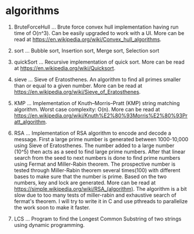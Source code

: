 # algorithms

1. BruteForceHull ... Brute force convex hull implementation having run time of O(n^3). Can be easily upgraded to work with a UI. More can                       be read at https://en.wikipedia.org/wiki/Convex_hull_algorithms.
2. sort ... Bubble sort, Insertion sort, Merge sort, Selection sort

3. quickSort ... Recursive implementation of quick sort. More can be read at https://en.wikipedia.org/wiki/Quicksort.

4. sieve ... Sieve of Eratosthenes. An algorithm to find all primes smaller than or equal to a given number. More can be read at
             https://en.wikipedia.org/wiki/Sieve_of_Eratosthenes.
             
5. KMP ... Implementation of Knuth–Morris–Pratt (KMP) string matching algorithm. Worst case complexity: O(n). More can be read at
           https://en.wikipedia.org/wiki/Knuth%E2%80%93Morris%E2%80%93Pratt_algorithm.

6. RSA ... Implementation of RSA algorithm to encode and decode a message. First a large prime number is generated between 1000-10,000 using Sieve of Eratosthenes. The number added to a large number (10^5) then acts as a seed to find large prime numbers. After that linear search from the seed to next numbers is done to find prime numbers using Fermat and Miller-Rabin theorem. The prospective number is tested through Miller-Rabin theorem several times(100) with different bases to make sure that the number is prime. Based on the two numbers, key and lock are generated. More can be read at https://simple.wikipedia.org/wiki/RSA_(algorithm). The algorithm is a bit slow due to too many tests of miller-rabin and exhaustive search of fermat's theorem. I will try to write it in C and use pthreads to parallelize the work soon to make it faster.
7. LCS ... Program to find the Longest Common Substring of two strings using dynamic programming.
